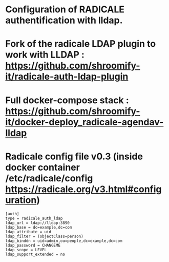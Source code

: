 # Configuration of RADICALE authentification with lldap.

# Fork of the radicale LDAP plugin to work with LLDAP : https://github.com/shroomify-it/radicale-auth-ldap-plugin

# Full docker-compose stack : https://github.com/shroomify-it/docker-deploy_radicale-agendav-lldap

# Radicale config file v0.3 (inside docker container /etc/radicale/config https://radicale.org/v3.html#configuration)

```
[auth]
type = radicale_auth_ldap
ldap_url = ldap://lldap:3890  
ldap_base = dc=example,dc=com
ldap_attribute = uid
ldap_filter = (objectClass=person)
ldap_binddn = uid=admin,ou=people,dc=example,dc=com
ldap_password = CHANGEME
ldap_scope = LEVEL
ldap_support_extended = no
```
